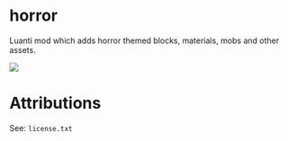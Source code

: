 # horror

Luanti mod which adds horror themed blocks, materials, mobs and other assets.

![](https://github.com/D00Med/horror/workflows/luacheck/badge.svg)


# Attributions

See: `license.txt`
